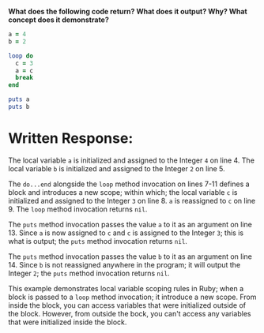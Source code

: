 **What does the following code return? What does it output? Why? What concept does it demonstrate?**

```ruby
a = 4
b = 2

loop do
  c = 3
  a = c
  break
end

puts a
puts b
```
# Written Response:

The local variable `a` is initialized and assigned to the Integer `4` on line 4. The local variable `b` is initialized and assigned to the Integer `2` on line 5.

The `do...end` alongside the `loop` method invocation on lines 7-11 defines a block and introduces a new scope; within which; the local variable `c` is initialized and assigned to the Integer `3` on line 8. `a` is reassigned to `c` on line 9. The `loop` method invocation returns `nil`.

The `puts` method invocation passes the value `a` to it as an argument on line 13. Since `a` is now assigned to `c` and `c` is assigned to the Integer `3`; this is what is output; the `puts` method invocation returns `nil`.

The `puts` method invocation passes the value `b` to it as an argument on line 14. Since `b` is not reassigned anywhere in the program; it will output the Integer `2`; the `puts` method invocation returns `nil`.

This example demonstrates local variable scoping rules in Ruby; when a block is passed to a `loop` method invocation; it introduce a new scope. From inside the block, you can access variables that were initialized outside of the block. However, from outside the bock, you can't access any variables that were initialized inside the block.



